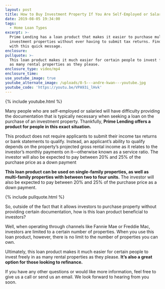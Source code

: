```yaml
---
layout: post
title: How to Buy Investment Property If You Are Self-Employed or Salaried
date: 2019-08-05 19:34:00
tags:
  - Home Loan Types
excerpt: >-
  Prime Lending has a loan product that makes it easier to purchase multiple
  investment properties without ever having to submit tax returns. Find out more
  with this quick message.
enclosure:
pullquote: >-
  This loan product makes it much easier for certain people to invest freely in
  as many rental properties as they please.
enclosure_type: video/mp4
enclosure_time:
use_youtube_image: true
youtube_alternate_image: /uploads/8-5---andre-kwan---youtube.jpg
youtube_code: 'https://youtu.be/VPA93i_lHvk'
---
```


{% include youtube.html %}

Many people who are self-employed or salaried will have difficulty providing the documentation that is typically necessary when seeking a loan on the purchase of an investment property. Thankfully, **Prime Lending offers a product for people in this exact situation.&nbsp;**

This product does not require applicants to submit their income tax returns or bank statements to qualify. Instead, an applicant’s ability to qualify depends on the property’s projected gross rental income as it relates to the investor’s monthly payments on it—otherwise known as a service ratio. The investor will also be expected to pay between 20% and 25% of the purchase price as a down payment

**This loan product can be used on single-family properties, as well as multi-family properties with between two to four units.** The investor will also be expected to pay between 20% and 25% of the purchase price as a down payment.&nbsp;

{% include pullquote.html %}

So, outside of the fact that it allows investors to purchase property without providing certain documentation, how is this loan product beneficial to investors?&nbsp;

Well, when operating through channels like Fannie Mae or Freddie Mac, investors are limited to a certain number of properties. When you use this loan product, however, there is no limit to the number of properties you can own.&nbsp;

Ultimately, this loan product makes it much easier for certain people to invest freely in as many rental properties as they please. **It’s also a great option for those looking to refinance.&nbsp;**

If you have any other questions or would like more information, feel free to give us a call or send us an email. We look forward to hearing from you soon.